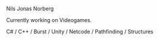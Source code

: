 Nils Jonas Norberg

Currently working on Videogames.

C# / C++ / Burst / Unity / Netcode / Pathfinding / Structures
